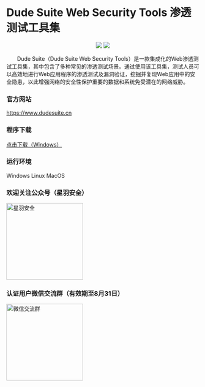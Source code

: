 # Dude Suite Web Security Tools 渗透测试工具集

<p align="center">
    <img src="https://github.com/user-attachments/assets/7d607bc7-be06-4c79-ba58-e318f7be1cbd"> 
    <img src="https://github.com/user-attachments/assets/a4f53275-5126-40b2-8dad-344058858f42"> 
</p>

&emsp;&emsp;Dude Suite（Dude Suite Web Security Tools）是一款集成化的Web渗透测试工具集，其中包含了多种常见的渗透测试场景。通过使用该工具集，测试人员可以高效地进行Web应用程序的渗透测试及漏洞验证，挖掘并复现Web应用中的安全隐患，以此增强网络的安全性保护重要的数据和系统免受潜在的网络威胁。

### 官方网站

https://www.dudesuite.cn 

### 程序下载

[点击下载（Windows）](https://github.com/x364e3ab6/DudeSuite/releases/download/v1.0.0.4/DudeSuite_v1.0.0.4_win_x64.zip)  

### 运行环境
Windows Linux MacOS

### 欢迎关注公众号（星羽安全）
<img src="https://github.com/user-attachments/assets/c9ceb0f4-1f94-44c3-9a4c-545952af0385" alt="星羽安全" style="width:200px;">

### 认证用户微信交流群（有效期至8月31日）
<img src="https://github.com/user-attachments/assets/12ed18ff-b298-4aa4-b2e4-ed8cf1813769" alt="微信交流群" style="width:200px;">

